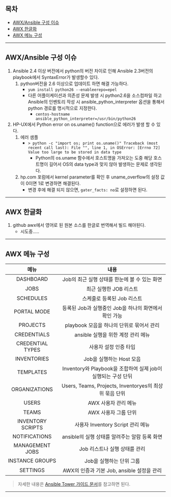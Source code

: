 ## 목차
- [AWX/Ansible 구성 이슈](#1)
- [AWX 한글화](#2)
- [AWX 메뉴 구성](#3)

---

<a name="1"></a>

## AWX/Ansible 구성 이슈
1. Ansible 2.4 이상 버전에서 python의 버전 차이로 인해 Ansible 2.3버전의 playbook에서 SyntaxError가 발생할수 있다.
   1. python버전을 2.6 이상으로 업데이트 하면 해결 가능하다.
      - `yum install python26 --enableerepo=epel`
      - 다른 어플이케이션과 의존성 문제 발생 시 python2.6을 소스컴파일 하고 Ansible의 인벤토리 작성 시 ansible_python_interpreter 옵션을 통해서 python 경로를 명시적으로 지정한다.
        - `centos-hostname ansible_python_interpreter=/usr/bin/python26`
2. HP-UX에서 Python error on os.uname() function으로 에러가 발생 할 수 있다.
   1. 에러 샘플
      - `> python -c "import os; print os.uname()" Traceback (most recent call last): File "", line 1, in OSError: [Errno 72] Value too large to be stored in data type`
        - Python의 os.uname 함수에서 호스트명을 가져오는 도중 해당 호스트명이 길어서 OS의 data type과 맞지 않아 발생하는 문제로 생각된다.
   2. hp.com 포럼에서 kernel parameter를 확인 후 uname_overflow의 설정 값이 0이면 1로 변경하면 해결된다.
      - 변경 후에 해결 되지 않으면, `gater_facts: no`로 설정하면 된다.


---

<a name="2"></a>

## AWX 한글화
1. github awx에서 영어로 된 원본 소스를 한글로 번역해서 빌드 해야된다.
   - 시도중.....
---

<a name="3"></a>

## AWX 메뉴 구성
|메뉴|내용|
|:-:|:-:|
|DASHBOARD|Job의 최근 실행 상태를 한눈에 볼 수 있는 화면|
|JOBS|최근 실행한 JOB 리스트|
|SCHEDULES|스케줄로 등록된 Job 리스트|
|PORTAL MODE|등록된 Job과 실행중인 Job을 하나의 화면에서 확인 가능|
|PROJECTS|playbook 모음을 하나의 단위로 묶어서 관리|
|CREDENTIALS|ansible 실행을 위한 계정 관리 메뉴 |
|CREDENTIAL TYPES|사용자 설정 인증 타입|
|INVENTORIES|Job을 실행하는 Host 모음|
|TEMPLATES|Inventory와 Playbook을 조합하여 실제 job이 실행되는 구성 단뒤 |
|ORGANIZATIONS|Users, Teams, Projects, Inventoryes의 최상위 묶음 단위|
|USERS|AWX 사용자 관리 메뉴|
|TEAMS|AWX 사용자 그룹 단위 |
|INVENTORY SCRIPTS|사용자 Inventory Script 관리 메뉴|
|NOTIFICATIONS|ansible의 실행 상태를 알려주는 알람 등록 화면|
|MANAGEMENT JOBS|Job 리스트나 실행 상태를 관리|
|INSTANCE GROUPS|Job을 실행하는 단위 그룹|
|SETTINGS|AWX의 인증과 기본 Job, ansible 설정을 관리|
> 자세한 내용은 [Ansible Tower 가이드 문서](http://docs.ansible.com/ansible-tower/)를 참고하면 된다.



---